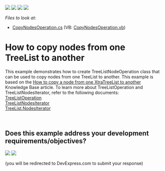 <!-- default badges list -->
![](https://img.shields.io/endpoint?url=https://codecentral.devexpress.com/api/v1/VersionRange/128637354/13.1.4%2B)
[![](https://img.shields.io/badge/Open_in_DevExpress_Support_Center-FF7200?style=flat-square&logo=DevExpress&logoColor=white)](https://supportcenter.devexpress.com/ticket/details/E3164)
[![](https://img.shields.io/badge/📖_How_to_use_DevExpress_Examples-e9f6fc?style=flat-square)](https://docs.devexpress.com/GeneralInformation/403183)
[![](https://img.shields.io/badge/💬_Leave_Feedback-feecdd?style=flat-square)](#does-this-example-address-your-development-requirementsobjectives)
<!-- default badges end -->
<!-- default file list -->
*Files to look at*:

* [CopyNodesOperation.cs](./CS/CopyNodesExample/CopyNodesOperation.cs) (VB: [CopyNodesOperation.vb](./VB/CopyNodesExample/CopyNodesOperation.vb))
<!-- default file list end -->
# How to copy nodes from one TreeList to another


<p>This example demonstrates how to create TreeListNodeOperation class that can be used to copy nodes from one TreeList to another. This example is based on the <a href="https://www.devexpress.com/Support/Center/p/A411">How to copy a node from one XtraTreeList to another</a> Knowledge Base article. To learn more about TreeListOperation and TreeListNodesIterator, refer to the following documents:<br />
<a href="http://documentation.devexpress.com/#WindowsForms/clsDevExpressXtraTreeListNodesOperationsTreeListOperationtopic"><u>TreeListOperation</u></a><br />
<a href="http://documentation.devexpress.com/#WindowsForms/clsDevExpressXtraTreeListNodesOperationsTreeListNodesIteratortopic"><u>TreeListNodesIterator</u></a><br />
<a href="http://documentation.devexpress.com/#WindowsForms/DevExpressXtraTreeListTreeList_NodesIteratortopic"><u>TreeList.NodesIterator</u></a></p>

<br/>


<!-- feedback -->
## Does this example address your development requirements/objectives?

[<img src="https://www.devexpress.com/support/examples/i/yes-button.svg"/>](https://www.devexpress.com/support/examples/survey.xml?utm_source=github&utm_campaign=winforms-treelist-copy-nodes-to-another-treelist&~~~was_helpful=yes) [<img src="https://www.devexpress.com/support/examples/i/no-button.svg"/>](https://www.devexpress.com/support/examples/survey.xml?utm_source=github&utm_campaign=winforms-treelist-copy-nodes-to-another-treelist&~~~was_helpful=no)

(you will be redirected to DevExpress.com to submit your response)
<!-- feedback end -->
